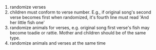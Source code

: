 1) randomize verses
2) children must conform to verse number. E.g., if original song's second verse becomes
first when randomized, it's fourth line must read 'And her little fish one'
3) randomize animals for verses, e.g. original song first verse's fish may become toadie or rattie. Mother and children should be of the same type.
4) randomize animals and verses at the same time